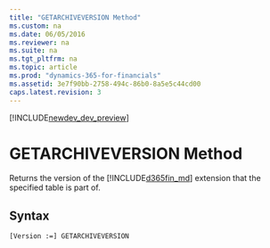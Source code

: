 ```yaml
---
title: "GETARCHIVEVERSION Method"
ms.custom: na
ms.date: 06/05/2016
ms.reviewer: na
ms.suite: na
ms.tgt_pltfrm: na
ms.topic: article
ms.prod: "dynamics-365-for-financials"
ms.assetid: 3e7f90bb-2758-494c-86b0-8a5e5c44cd00
caps.latest.revision: 3
---
```


[!INCLUDE[newdev_dev_preview](../includes/newdev_dev_preview.md)]

# GETARCHIVEVERSION Method
Returns the version of the [!INCLUDE[d365fin_md](../includes/d365fin_md.md)] extension that the specified table is part of.  
  
## Syntax  
  
```  
[Version :=] GETARCHIVEVERSION  
```  
  
<!--Links
## See Also  
 [Extending Microsoft Dynamics NAV Using Extension Packages](Extending-Microsoft-Dynamics-NAV-Using-Extension-Packages.md)   
 [How to: Develop an Extension](How-to--Develop-an-Extension.md)-->